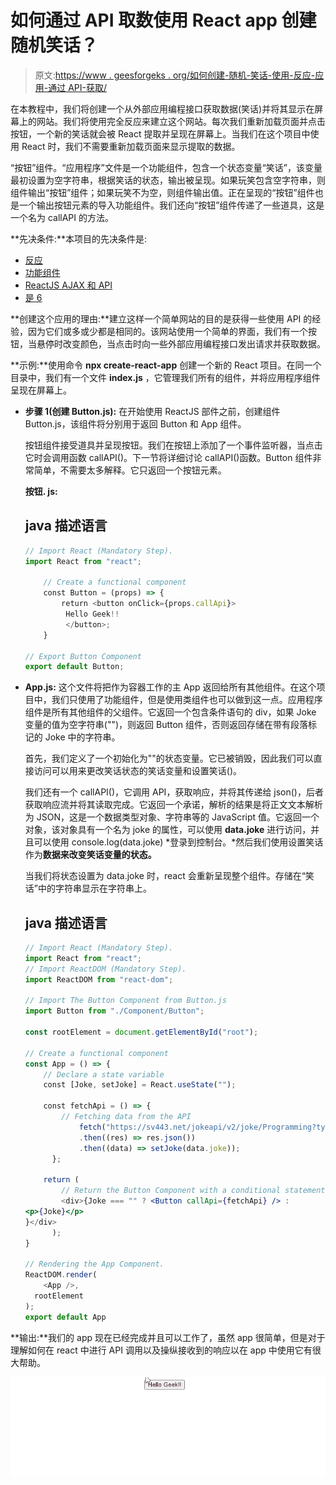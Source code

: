 # 如何通过 API 取数使用 React app 创建随机笑话？

> 原文:[https://www . geesforgeks . org/如何创建-随机-笑话-使用-反应-应用-通过 API-获取/](https://www.geeksforgeeks.org/how-to-create-a-random-joke-using-react-app-through-api-fetching/)

在本教程中，我们将创建一个从外部应用编程接口获取数据(笑话)并将其显示在屏幕上的网站。我们将使用完全反应来建立这个网站。每次我们重新加载页面并点击按钮，一个新的笑话就会被 React 提取并呈现在屏幕上。当我们在这个项目中使用 React 时，我们不需要重新加载页面来显示提取的数据。

“按钮”组件。“应用程序”文件是一个功能组件，包含一个状态变量“笑话”，该变量最初设置为空字符串，根据笑话的状态，输出被呈现。如果玩笑包含空字符串，则组件输出“按钮”组件；如果玩笑不为空，则组件输出值。正在呈现的“按钮”组件也是一个输出按钮元素的导入功能组件。我们还向“按钮”组件传递了一些道具，这是一个名为 callAPI 的方法。

**先决条件:**本项目的先决条件是:

*   [反应](https://www.geeksforgeeks.org/react-js-introduction-working/)
*   [功能组件](https://www.geeksforgeeks.org/reactjs-functional-components/)
*   [ReactJS AJAX 和 API](https://www.geeksforgeeks.org/reactjs-ajax-and-api/)
*   [是 6](https://www.geeksforgeeks.org/introduction-to-es6/)

**创建这个应用的理由:**建立这样一个简单网站的目的是获得一些使用 API 的经验，因为它们或多或少都是相同的。该网站使用一个简单的界面，我们有一个按钮，当悬停时改变颜色，当点击时向一些外部应用编程接口发出请求并获取数据。

**示例:**使用命令 **npx create-react-app** 创建一个新的 React 项目。在同一个目录中，我们有一个文件 **index.js** ，它管理我们所有的组件，并将应用程序组件呈现在屏幕上。

*   **步骤 1(创建 Button.js):** 在开始使用 ReactJS 部件之前，创建组件 Button.js，该组件将分别用于返回 Button 和 App 组件。

    按钮组件接受道具并呈现按钮。我们在按钮上添加了一个事件监听器，当点击它时会调用函数 callAPI()。下一节将详细讨论 callAPI()函数。Button 组件非常简单，不需要太多解释。它只返回一个按钮元素。

    **按钮. js:**

    ## java 描述语言

    ```jsx
    // Import React (Mandatory Step).
    import React from "react";

        // Create a functional component
        const Button = (props) => {
            return <button onClick={props.callApi}>
             Hello Geek!!
             </button>;
        }

    // Export Button Component
    export default Button;
    ```

*   **App.js:** 这个文件将把作为容器工作的主 App 返回给所有其他组件。在这个项目中，我们只使用了功能组件，但是使用类组件也可以做到这一点。应用程序组件是所有其他组件的父组件。它返回一个包含条件语句的 div，如果 Joke 变量的值为空字符串("")，则返回 Button 组件，否则返回存储在带有段落标记的 Joke 中的字符串。

    首先，我们定义了一个初始化为""的状态变量。它已被销毁，因此我们可以直接访问可以用来更改笑话状态的笑话变量和设置笑话()。

    我们还有一个 callAPI()，它调用 API，获取响应，并将其传递给 json()，后者获取响应流并将其读取完成。它返回一个承诺，解析的结果是将正文文本解析为 JSON，这是一个数据类型对象、字符串等的 JavaScript 值。它返回一个对象，该对象具有一个名为 joke 的属性，可以使用 **data.joke** 进行访问，并且可以使用 console.log(data.joke) *登录到控制台。*然后我们使用设置笑话作为**数据来改变笑话变量的状态。**

    当我们将状态设置为 data.joke 时，react 会重新呈现整个组件。存储在“笑话”中的字符串显示在字符串上。

    ## java 描述语言

    ```jsx
    // Import React (Mandatory Step).
    import React from "react";
    // Import ReactDOM (Mandatory Step).
    import ReactDOM from "react-dom";

    // Import The Button Component from Button.js 
    import Button from "./Component/Button";

    const rootElement = document.getElementById("root");

    // Create a functional component
    const App = () => {
        // Declare a state variable
        const [Joke, setJoke] = React.useState("");

        const fetchApi = () => {
            // Fetching data from the API
                fetch("https://sv443.net/jokeapi/v2/joke/Programming?type=single")
                .then((res) => res.json())
                .then((data) => setJoke(data.joke));
          };

        return (
            // Return the Button Component with a conditional statement
            <div>{Joke === "" ? <Button callApi={fetchApi} /> : 
    <p>{Joke}</p>
    }</div>
          );
    }

    // Rendering the App Component.
    ReactDOM.render(
        <App />,
      rootElement
    );
    export default App
    ```

**输出:**我们的 app 现在已经完成并且可以工作了，虽然 app 很简单，但是对于理解如何在 react 中进行 API 调用以及操纵接收到的响应以在 app 中使用它有很大帮助。

![](img/7444cb6255af0ab7d15ea53f7cea41bd.png)